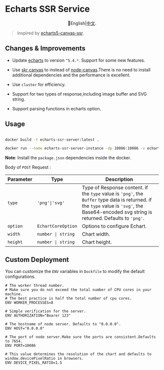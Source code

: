 # Echarts SSR Service

<div align="center">
  
📘English|[中文](./README.zh-CN.md).

</div>

> Inspired by [echarts5-canvas-ssr](https://github.com/mosliu/echarts5-canvas-ssr#readme).

## Changes & Improvements

- Update [echarts](https://echarts.apache.org/) to version `^5.4.*`. Support for some new features.

- Use [skr canvas](https://github.com/Brooooooklyn/canvas) to instead of [node-canvas](https://github.com/Automattic/node-canvas).There is no need to install additional dependencies and the performance is excellent.

- Use `cluster` for efficiency.

- Support for two types of response,including image buffer and SVG string.

- Support parsing functions in echarts option.

## Usage

```sh

docker build -t echarts-ssr-server:latest .

docker run --name echarts-ssr-server-instance -dp 10086:10086 -v echarts-fonts:/usr/share/fonts echarts-ssr-server:latest

```

**Note**: Install the `package.json` dependencies inside the docker.


Body of `POST` Request :

Parameter | Type | Description
----- | ----- | -----
`type` | `'png'\|'svg'` | Type of Response content. if the `type` value is `'png'`, the `Buffer` type data is returned. if the `type` value is `'svg'`, the Base64-encoded svg string is returned. Defaults to `'png'`.
`option`| `EchartCoreOption`| Options to configure Echart.
`width`| `number \| string` | Chart width.
`height`| `number \| string` | Chart height.

## Custom Deployment

 You can customize the `ENV` variables in `Dockfile` to modify the default configurations.

``` Dockfile
# The worker thread number.
# Make sure you do not exceed the total number of CPU cores in your machine.
# The best practice is half the total number of cpu cores.
ENV WORKER_PROCESSES=8

# Simple verification for the server.
ENV AUTHORIZATION="Bearer 123"

# The hostname of node server. Defaults to "0.0.0.0".
ENV HOST="0.0.0.0"

# The port of node server.Make sure the ports are consistent.Defaults to 7654.
ENV PORT=10086

# This value determines the resolution of the chart and defaults to window.devicePixelRatio in browsers.
ENV DEVICE_PIXEL_RATIO=1.5
```
